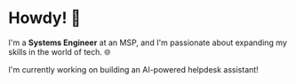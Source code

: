 # Howdy! 👋

I'm a **Systems Engineer** at an MSP, and I'm passionate about expanding my skills in the world of tech. 🌐

I'm currently working on building an AI-powered helpdesk assistant!




